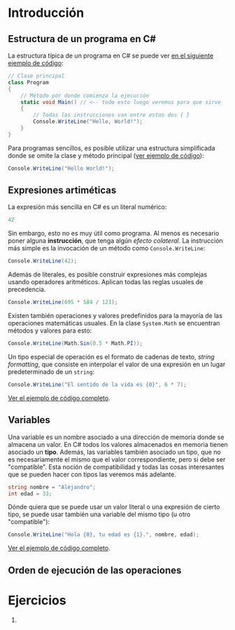 # Introducción

## Estructura de un programa en C#

La estructura típica de un programa en C# se puede ver [en el siguiente ejemplo de código](./hello-world-oldskool/Program.cs):

```cs
// Clase principal
class Program
{
    // Método por donde comienza la ejecución
    static void Main() // <-- todo esto luego veremos para que sirve
    {
        // Todas las instrucciones van entre estos dos { }
        Console.WriteLine("Hello, World!");
    }
}
```

Para programas sencillos, es posible utilizar una estructura simplificada donde se omite la clase y método principal ([ver ejemplo de código](./hello-world/Program.cs)):

```cs
Console.WriteLine("Hello World!");
```

## Expresiones artiméticas


La expresión más sencilla en C# es un literal numérico:

```cs
42
```

Sin embargo, esto no es muy útil como programa. Al menos es necesario poner alguna **instrucción**, que tenga algún *efecto colateral*. La instrucción más simple es la invocación de un método como `Console.WriteLine`:

```cs
Console.WriteLine(42);
```

Además de literales, es posible construir expresiones más complejas usando operadores aritméticos. Aplican todas las reglas usuales de precedencia.

```cs
Console.WriteLine(695 * 584 / 123);
```

Existen también operaciones y valores predefinidos para la mayoría de las operaciones matemáticas usuales. En la clase `System.Math` se encuentran métodos y valores para esto:

```cs
Console.WriteLine(Math.Sin(0.5 * Math.PI));
```

Un tipo especial de operación es el formato de cadenas de texto, *string formatting*, que consiste en interpolar el valor de una expresión en un lugar predeterminado de un `string`:

```cs
Console.WriteLine("El sentido de la vida es {0}", 6 * 7);
```

[Ver el ejemplo de código completo](./expressions/Program.cs).

## Variables

Una variable es un nombre asociado a una dirección de memoria donde se almacena un valor. En C# todos los valores almacenados en memoria tienen asociado un **tipo**. Además, las variables también asociado un tipo, que no es necesariamente el mismo que el valor correspondiente, pero si debe ser "compatible". Esta noción de compatibilidad y todas las cosas interesantes que se pueden hacer con tipos las veremos más adelante.

```cs
string nombre = "Alejandro";
int edad = 33;
```

Dónde quiera que se puede usar un valor literal o una expresión de cierto tipo, se puede usar también una variable del mismo tipo (u otro "compatible"):

```cs
Console.WriteLine("Hola {0}, tu edad es {1}.", nombre, edad);
```

[Ver el ejemplo de código completo](./variables/Program.cs).

## Orden de ejecución de las operaciones



# Ejercicios

1.